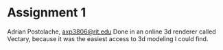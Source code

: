 # Assignment 1
Adrian Postolache, axp3806@rit.edu
Done in an online 3d renderer called Vectary, because it was the easiest access to 3d modeling I could find.
